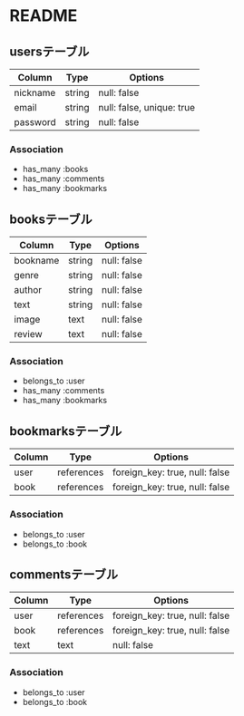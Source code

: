 # README

## usersテーブル
|Column|Type|Options|
|------|----|-------|
|nickname|string|null: false|
|email|string|null: false, unique: true|
|password|string|null: false|

### Association
- has_many :books
- has_many :comments
- has_many :bookmarks

## booksテーブル
|Column|Type|Options|
|------|----|-------|
|bookname|string|null: false|
|genre|string|null: false|
|author|string|null: false|
|text|string|null: false|
|image|text|null: false|
|review|text|null: false|

### Association
- belongs_to :user
- has_many :comments
- has_many :bookmarks

## bookmarksテーブル
|Column|Type|Options|
|------|----|-------|
|user|references|foreign_key: true, null: false|
|book|references|foreign_key: true, null: false|

### Association
- belongs_to :user
- belongs_to :book

## commentsテーブル
|Column|Type|Options|
|------|----|-------|
|user|references|foreign_key: true, null: false|
|book|references|foreign_key: true, null: false|
|text|text|null: false|

### Association
- belongs_to :user
- belongs_to :book
